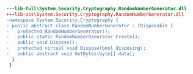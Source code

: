 ﻿```diff
---lib-full\System.Security.Cryptography.RandomNumberGenerator.dll
+++lib-oss\System.Security.Cryptography.RandomNumberGenerator.dll
-namespace System.Security.Cryptography {
- public abstract class RandomNumberGenerator : IDisposable {
-   protected RandomNumberGenerator();
-   public static RandomNumberGenerator Create();
-   public void Dispose();
-   protected virtual void Dispose(bool disposing);
-   public abstract void GetBytes(byte[] data);
  }
 }
```
